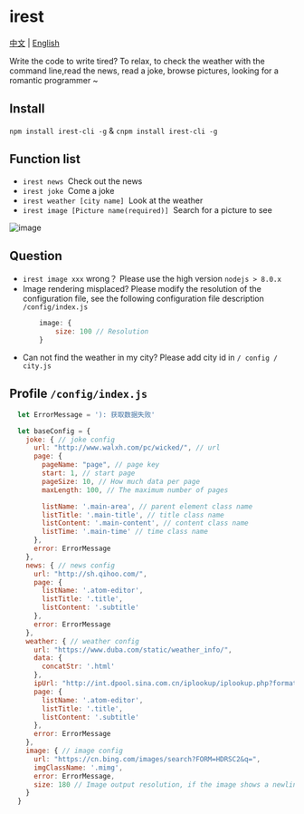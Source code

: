# irest
<a href="https://github.com/Jon-Millent/irest/blob/master/README.md">中文</a>
|
<a href="https://github.com/Jon-Millent/irest/blob/master/en.MD">English</a>

Write the code to write tired? To relax, to check the weather with the command line,read the news, read a joke, browse pictures, looking for a romantic programmer ~

## Install

`npm install irest-cli -g` & `cnpm install irest-cli -g`


## Function list

* `irest news`  Check out the news
* `irest joke`  Come a joke
* `irest weather [city name]`  Look at the weather
* `irest image [Picture name(required)]`  Search for a picture to see

  
  
![image](https://github.com/Jon-Millent/irest/blob/master/show01.gif?raw=true)


## Question

*   `irest image xxx` wrong？ Please use the high version `nodejs > 8.0.x`
*   Image rendering misplaced? Please modify the resolution of the configuration file, see the following configuration file description
     `/config/index.js`
    ```javascript
        image: {
            size: 100 // Resolution
        }
    ```
*   Can not find the weather in my city? Please add city id in `/ config / city.js`

## Profile `/config/index.js`
```javascript
  let ErrorMessage = '): 获取数据失败'

  let baseConfig = {
    joke: { // joke config
      url: "http://www.walxh.com/pc/wicked/", // url
      page: {
        pageName: "page", // page key
        start: 1, // start page
        pageSize: 10, // How much data per page
        maxLength: 100, // The maximum number of pages

        listName: '.main-area', // parent element class name
        listTitle: '.main-title', // title class name
        listContent: '.main-content', // content class name
        listTime: '.main-time' // time class name
      },
      error: ErrorMessage
    },
    news: { // news config
      url: "http://sh.qihoo.com/",
      page: {
        listName: '.atom-editor',
        listTitle: '.title',
        listContent: '.subtitle'
      },
      error: ErrorMessage
    },
    weather: { // weather config
      url: "https://www.duba.com/static/weather_info/",
      data: {
        concatStr: '.html'
      },
      ipUrl: "http://int.dpool.sina.com.cn/iplookup/iplookup.php?format=json",
      page: {
        listName: '.atom-editor',
        listTitle: '.title',
        listContent: '.subtitle'
      },
      error: ErrorMessage
    },
    image: { // image config
      url: "https://cn.bing.com/images/search?FORM=HDRSC2&q=",
      imgClassName: '.mimg',
      error: ErrorMessage,
      size: 180 // Image output resolution, if the image shows a newline please modify this parameter to the appropriate value
    }
  }

```

